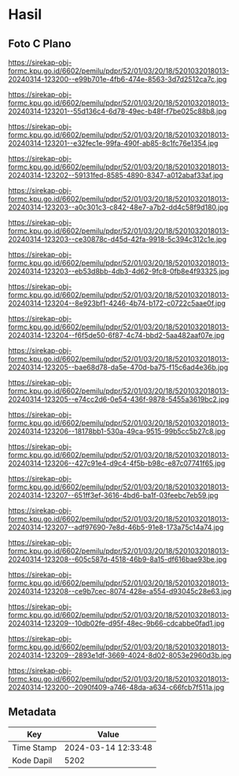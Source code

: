 # Hasil

## Foto C Plano

https://sirekap-obj-formc.kpu.go.id/6602/pemilu/pdpr/52/01/03/20/18/5201032018013-20240314-123200--e99b701e-4fb6-474e-8563-3d7d2512ca7c.jpg

https://sirekap-obj-formc.kpu.go.id/6602/pemilu/pdpr/52/01/03/20/18/5201032018013-20240314-123201--55d136c4-6d78-49ec-b48f-f7be025c88b8.jpg

https://sirekap-obj-formc.kpu.go.id/6602/pemilu/pdpr/52/01/03/20/18/5201032018013-20240314-123201--e32fec1e-99fa-490f-ab85-8c1fc76e1354.jpg

https://sirekap-obj-formc.kpu.go.id/6602/pemilu/pdpr/52/01/03/20/18/5201032018013-20240314-123202--59131fed-8585-4890-8347-a012abaf33af.jpg

https://sirekap-obj-formc.kpu.go.id/6602/pemilu/pdpr/52/01/03/20/18/5201032018013-20240314-123203--a0c301c3-c842-48e7-a7b2-dd4c58f9d180.jpg

https://sirekap-obj-formc.kpu.go.id/6602/pemilu/pdpr/52/01/03/20/18/5201032018013-20240314-123203--ce30878c-d45d-42fa-9918-5c394c312c1e.jpg

https://sirekap-obj-formc.kpu.go.id/6602/pemilu/pdpr/52/01/03/20/18/5201032018013-20240314-123203--eb53d8bb-4db3-4d62-9fc8-0fb8e4f93325.jpg

https://sirekap-obj-formc.kpu.go.id/6602/pemilu/pdpr/52/01/03/20/18/5201032018013-20240314-123204--8e923bf1-4246-4b74-b172-c0722c5aae0f.jpg

https://sirekap-obj-formc.kpu.go.id/6602/pemilu/pdpr/52/01/03/20/18/5201032018013-20240314-123204--f6f5de50-6f87-4c74-bbd2-5aa482aaf07e.jpg

https://sirekap-obj-formc.kpu.go.id/6602/pemilu/pdpr/52/01/03/20/18/5201032018013-20240314-123205--bae68d78-da5e-470d-ba75-f15c6ad4e36b.jpg

https://sirekap-obj-formc.kpu.go.id/6602/pemilu/pdpr/52/01/03/20/18/5201032018013-20240314-123205--e74cc2d6-0e54-436f-9878-5455a3619bc2.jpg

https://sirekap-obj-formc.kpu.go.id/6602/pemilu/pdpr/52/01/03/20/18/5201032018013-20240314-123206--18178bb1-530a-49ca-9515-99b5cc5b27c8.jpg

https://sirekap-obj-formc.kpu.go.id/6602/pemilu/pdpr/52/01/03/20/18/5201032018013-20240314-123206--427c91e4-d9c4-4f5b-b98c-e87c07741f65.jpg

https://sirekap-obj-formc.kpu.go.id/6602/pemilu/pdpr/52/01/03/20/18/5201032018013-20240314-123207--651ff3ef-3616-4bd6-ba1f-03feebc7eb59.jpg

https://sirekap-obj-formc.kpu.go.id/6602/pemilu/pdpr/52/01/03/20/18/5201032018013-20240314-123207--adf97690-7e8d-46b5-91e8-173a75c14a74.jpg

https://sirekap-obj-formc.kpu.go.id/6602/pemilu/pdpr/52/01/03/20/18/5201032018013-20240314-123208--605c587d-4518-46b9-8a15-df616bae93be.jpg

https://sirekap-obj-formc.kpu.go.id/6602/pemilu/pdpr/52/01/03/20/18/5201032018013-20240314-123208--ce9b7cec-8074-428e-a554-d93045c28e63.jpg

https://sirekap-obj-formc.kpu.go.id/6602/pemilu/pdpr/52/01/03/20/18/5201032018013-20240314-123209--10db02fe-d95f-48ec-9b66-cdcabbe0fad1.jpg

https://sirekap-obj-formc.kpu.go.id/6602/pemilu/pdpr/52/01/03/20/18/5201032018013-20240314-123209--2893e1df-3669-4024-8d02-8053e2960d3b.jpg

https://sirekap-obj-formc.kpu.go.id/6602/pemilu/pdpr/52/01/03/20/18/5201032018013-20240314-123200--2090f409-a746-48da-a634-c66fcb7f511a.jpg


## Metadata

| Key        | Value               |
| ---------- | ------------------- |
| Time Stamp | 2024-03-14 12:33:48 |
| Kode Dapil | 5202                |



